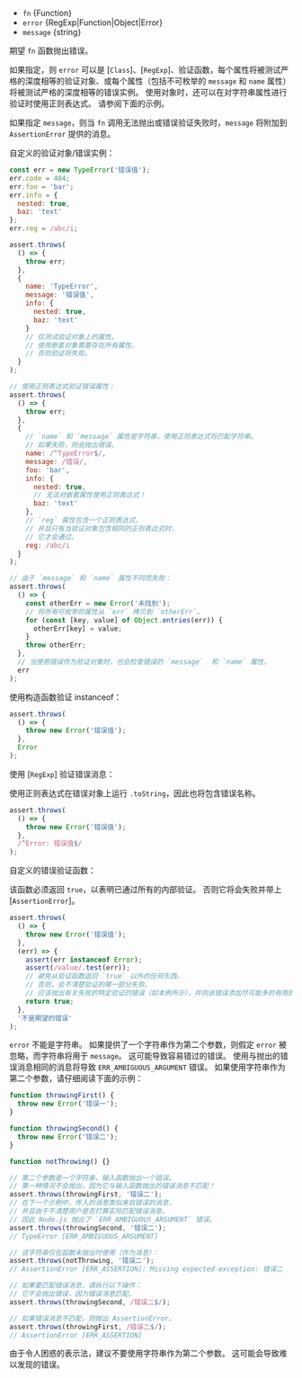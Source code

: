 <!-- YAML
added: v0.1.21
changes:
  - version: v10.2.0
    pr-url: https://github.com/nodejs/node/pull/20485
    description: The `error` parameter can be an object containing regular
                 expressions now.
  - version: v9.9.0
    pr-url: https://github.com/nodejs/node/pull/17584
    description: The `error` parameter can now be an object as well.
  - version: v4.2.0
    pr-url: https://github.com/nodejs/node/pull/3276
    description: The `error` parameter can now be an arrow function.
-->

* `fn` {Function}
* `error` {RegExp|Function|Object|Error}
* `message` {string}

期望 `fn` 函数抛出错误。

如果指定，则 `error` 可以是 [`Class`]、[`RegExp`]、验证函数，每个属性将被测试严格的深度相等的验证对象、或每个属性（包括不可枚举的 `message` 和 `name` 属性）将被测试严格的深度相等的错误实例。
使用对象时，还可以在对字符串属性进行验证时使用正则表达式。
请参阅下面的示例。

如果指定 `message`，则当 `fn` 调用无法抛出或错误验证失败时，`message` 将附加到 `AssertionError` 提供的消息。

自定义的验证对象/错误实例：

```js
const err = new TypeError('错误值');
err.code = 404;
err.foo = 'bar';
err.info = {
  nested: true,
  baz: 'text'
};
err.reg = /abc/i;

assert.throws(
  () => {
    throw err;
  },
  {
    name: 'TypeError',
    message: '错误值',
    info: {
      nested: true,
      baz: 'text'
    }
    // 仅测试验证对象上的属性。
    // 使用嵌套对象需要存在所有属性。
    // 否则验证将失败。
  }
);

// 使用正则表达式验证错误属性：
assert.throws(
  () => {
    throw err;
  },
  {
    // `name` 和 `message` 属性是字符串，使用正则表达式将匹配字符串。 
    // 如果失败，则会抛出错误。
    name: /^TypeError$/,
    message: /错误/,
    foo: 'bar',
    info: {
      nested: true,
      // 无法对嵌套属性使用正则表达式！
      baz: 'text'
    },
    // `reg` 属性包含一个正则表达式，
    // 并且只有当验证对象包含相同的正则表达式时，
    // 它才会通过。
    reg: /abc/i
  }
);

// 由于 `message` 和 `name` 属性不同而失败：
assert.throws(
  () => {
    const otherErr = new Error('未找到');
    // 将所有可枚举的属性从 `err` 拷贝到 `otherErr`。
    for (const [key, value] of Object.entries(err)) {
      otherErr[key] = value;
    }
    throw otherErr;
  },
  // 当使用错误作为验证对象时，也会检查错误的 `message`  和 `name` 属性。
  err
);
```

使用构造函数验证 instanceof：

```js
assert.throws(
  () => {
    throw new Error('错误值');
  },
  Error
);
```

使用 [`RegExp`] 验证错误消息：

使用正则表达式在错误对象上运行 `.toString`，因此也将包含错误名称。

```js
assert.throws(
  () => {
    throw new Error('错误值');
  },
  /^Error: 错误值$/
);
```

自定义的错误验证函数：

该函数必须返回 `true`，以表明已通过所有的内部验证。 
否则它将会失败并带上 [`AssertionError`]。

```js
assert.throws(
  () => {
    throw new Error('错误值');
  },
  (err) => {
    assert(err instanceof Error);
    assert(/value/.test(err));
    // 避免从验证函数返回 `true` 以外的任何东西。 
    // 否则，会不清楚验证的哪一部分失败。 
    // 应该抛出有关失败的特定验证的错误（如本例所示），并向该错误添加尽可能多的有用的调试信息。
    return true;
  },
  '不是期望的错误'
);
```

`error` 不能是字符串。
如果提供了一个字符串作为第二个参数，则假定 `error` 被忽略，而字符串将用于 `message`。
这可能导致容易错过的错误。
使用与抛出的错误消息相同的消息将导致 `ERR_AMBIGUOUS_ARGUMENT` 错误。
如果使用字符串作为第二个参数，请仔细阅读下面的示例：

<!-- eslint-disable no-restricted-syntax -->
```js
function throwingFirst() {
  throw new Error('错误一');
}

function throwingSecond() {
  throw new Error('错误二');
}

function notThrowing() {}

// 第二个参数是一个字符串，输入函数抛出一个错误。
// 第一种情况不会抛出，因为它与输入函数抛出的错误消息不匹配！
assert.throws(throwingFirst, '错误二');
// 在下一个示例中，传入的消息类似来自错误的消息，
// 并且由于不清楚用户是否打算实际匹配错误消息，
// 因此 Node.js 抛出了 `ERR_AMBIGUOUS_ARGUMENT` 错误。
assert.throws(throwingSecond, '错误二');
// TypeError [ERR_AMBIGUOUS_ARGUMENT]

// 该字符串仅在函数未抛出时使用（作为消息）：
assert.throws(notThrowing, '错误二');
// AssertionError [ERR_ASSERTION]: Missing expected exception: 错误二

// 如果要匹配错误消息，请执行以下操作：
// 它不会抛出错误，因为错误消息匹配。
assert.throws(throwingSecond, /错误二$/);

// 如果错误消息不匹配，则抛出 AssertionError。
assert.throws(throwingFirst, /错误二$/);
// AssertionError [ERR_ASSERTION]
```

由于令人困惑的表示法，建议不要使用字符串作为第二个参数。
这可能会导致难以发现的错误。


